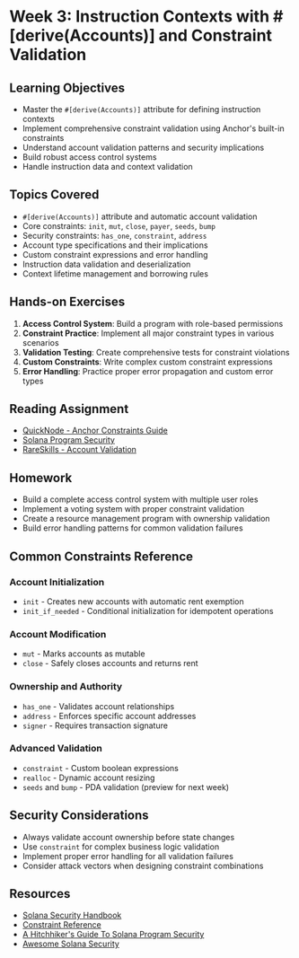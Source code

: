 # Week 3: Instruction Contexts with #[derive(Accounts)] and Constraint Validation

## Learning Objectives

- Master the `#[derive(Accounts)]` attribute for defining instruction contexts
- Implement comprehensive constraint validation using Anchor's built-in constraints
- Understand account validation patterns and security implications
- Build robust access control systems
- Handle instruction data and context validation

## Topics Covered

- `#[derive(Accounts)]` attribute and automatic account validation
- Core constraints: `init`, `mut`, `close`, `payer`, `seeds`, `bump`
- Security constraints: `has_one`, `constraint`, `address`
- Account type specifications and their implications
- Custom constraint expressions and error handling
- Instruction data validation and deserialization
- Context lifetime management and borrowing rules

## Hands-on Exercises

1. **Access Control System**: Build a program with role-based permissions
2. **Constraint Practice**: Implement all major constraint types in various scenarios
3. **Validation Testing**: Create comprehensive tests for constraint violations
4. **Custom Constraints**: Write complex custom constraint expressions
5. **Error Handling**: Practice proper error propagation and custom error types

## Reading Assignment

- [QuickNode - Anchor Constraints Guide](https://www.quicknode.com/guides/solana-development/anchor/how-to-use-constraints-in-anchor)
- [Solana Program Security](https://github.com/Rektoff/Security-Roadmap-for-Solana-applications)
- [RareSkills - Account Validation](https://www.rareskills.io/post/anchor-account-types)

## Homework

- Build a complete access control system with multiple user roles
- Implement a voting system with proper constraint validation
- Create a resource management program with ownership validation
- Build error handling patterns for common validation failures

## Common Constraints Reference

### Account Initialization

- `init` - Creates new accounts with automatic rent exemption
- `init_if_needed` - Conditional initialization for idempotent operations

### Account Modification

- `mut` - Marks accounts as mutable
- `close` - Safely closes accounts and returns rent

### Ownership and Authority

- `has_one` - Validates account relationships
- `address` - Enforces specific account addresses
- `signer` - Requires transaction signature

### Advanced Validation

- `constraint` - Custom boolean expressions
- `realloc` - Dynamic account resizing
- `seeds` and `bump` - PDA validation (preview for next week)

## Security Considerations

- Always validate account ownership before state changes
- Use `constraint` for complex business logic validation
- Implement proper error handling for all validation failures
- Consider attack vectors when designing constraint combinations

## Resources

- [Solana Security Handbook](https://github.com/sannykim/solsec)
- [Constraint Reference](https://docs.rs/anchor-lang/latest/anchor_lang/derive.Accounts.html)
- [A Hitchhiker's Guide To Solana Program Security](https://www.helius.dev/blog/a-hitchhikers-guide-to-solana-program-security)
- [Awesome Solana Security](https://github.com/0xMacro/awesome-solana-security)